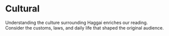 # Cultural

Understanding the culture surrounding Haggai enriches our reading. Consider the customs, laws, and daily life that shaped the original audience.

